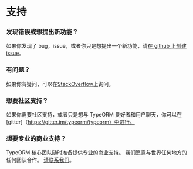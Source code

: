 # 支持

### 发现错误或想提出新功能？

如果你发现了 bug，issue，或者你只是想提出一个新功能，请[在 github 上创建 issue](https://github.com/typeorm/typeorm/issues)。

### 有问题？

如果你有疑问，可以在[StackOverflow](https://stackoverflow.com/questions/tagged/typeorm)上询问。

### 想要社区支持？

如果你需要社区支持，或者只是想与 TypeORM 爱好者和用户聊天，你可以在[gitter]（https://gitter.im/typeorm/typeorm）中进行。

### 想要专业的商业支持？

TypeORM 核心团队随时准备提供专业的商业支持。
我们愿意与世界任何地方的任何团队合作。
[请联系我们](mailto:support@typeorm.io)。
